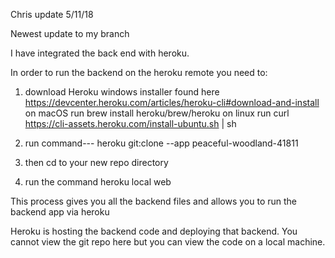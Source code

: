 Chris update 5/11/18

Newest update to my branch

I have integrated the back end with heroku. 

In order to run the backend on the heroku remote you need to:

1) download Heroku windows installer found here https://devcenter.heroku.com/articles/heroku-cli#download-and-install
	on macOS run brew install heroku/brew/heroku
	on linux run curl https://cli-assets.heroku.com/install-ubuntu.sh | sh

2) run command---  heroku git:clone --app peaceful-woodland-41811

3) then cd to your new repo directory

4) run the command heroku local web

This process gives you all the backend files and allows you to run the backend app via heroku

Heroku is hosting the backend code and deploying that backend.  You cannot view the git repo here but you can view the code on a local machine. 



